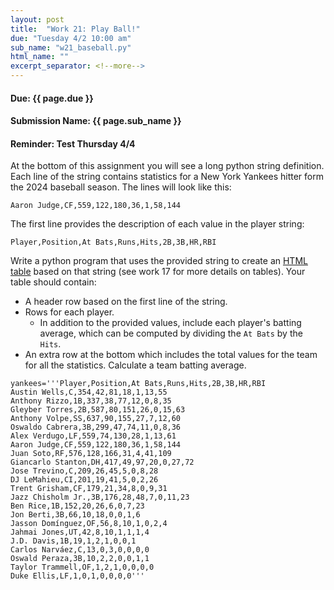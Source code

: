 ```yaml
---
layout: post
title:  "Work 21: Play Ball!"
due: "Tuesday 4/2 10:00 am"
sub_name: "w21_baseball.py"
html_name: ""
excerpt_separator: <!--more-->
---
```


#### Due: {{ page.due }}
#### Submission Name: {{ page.sub_name }}

#### Reminder: Test Thursday 4/4

At the bottom of this assignment you will see a long python string definition. Each line of the string contains statistics for a New York Yankees hitter form the 2024 baseball season. The lines will look like this:
```
Aaron Judge,CF,559,122,180,36,1,58,144
```
The first line provides the description of each value in the player string:
```
Player,Position,At Bats,Runs,Hits,2B,3B,HR,RBI
```
Write a python program that uses the provided string to create an [HTML table](https://developer.mozilla.org/en-US/docs/Web/HTML/Element/table) based on that string (see work 17 for more details on tables). Your table should contain:
- A header row based on the first line of the string.
- Rows for each player.
  - In addition to the provided values, include each player's batting average, which can be computed by dividing the `At Bats` by the  `Hits`.
- An extra row at the bottom which includes the total values for the team for all the statistics. Calculate a team batting average.

```
yankees='''Player,Position,At Bats,Runs,Hits,2B,3B,HR,RBI
Austin Wells,C,354,42,81,18,1,13,55
Anthony Rizzo,1B,337,38,77,12,0,8,35
Gleyber Torres,2B,587,80,151,26,0,15,63
Anthony Volpe,SS,637,90,155,27,7,12,60
Oswaldo Cabrera,3B,299,47,74,11,0,8,36
Alex Verdugo,LF,559,74,130,28,1,13,61
Aaron Judge,CF,559,122,180,36,1,58,144
Juan Soto,RF,576,128,166,31,4,41,109
Giancarlo Stanton,DH,417,49,97,20,0,27,72
Jose Trevino,C,209,26,45,5,0,8,28
DJ LeMahieu,CI,201,19,41,5,0,2,26
Trent Grisham,CF,179,21,34,8,0,9,31
Jazz Chisholm Jr.,3B,176,28,48,7,0,11,23
Ben Rice,1B,152,20,26,6,0,7,23
Jon Berti,3B,66,10,18,0,0,1,6
Jasson Domínguez,OF,56,8,10,1,0,2,4
Jahmai Jones,UT,42,8,10,1,1,1,4
J.D. Davis,1B,19,1,2,1,0,0,1
Carlos Narváez,C,13,0,3,0,0,0,0
Oswald Peraza,3B,10,2,2,0,0,1,1
Taylor Trammell,OF,1,2,1,0,0,0,0
Duke Ellis,LF,1,0,1,0,0,0,0'''
```
